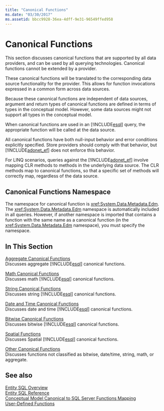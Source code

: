 ```yaml
---
title: "Canonical Functions"
ms.date: "03/30/2017"
ms.assetid: bbcc9928-36ea-4dff-9e31-96549ffed958
---
```

# Canonical Functions
This section discusses canonical functions that are supported by all data providers, and can be used by all querying technologies. Canonical functions cannot be extended by a provider.  
  
 These canonical functions will be translated to the corresponding data source functionality for the provider. This allows for function invocations expressed in a common form across data sources.  
  
 Because these canonical functions are independent of data sources, argument and return types of canonical functions are defined in terms of types in the conceptual model. However, some data sources might not support all types in the conceptual model.  
  
 When canonical functions are used in an [!INCLUDE[esql](../../../../../../includes/esql-md.md)] query, the appropriate function will be called at the data source.  
  
 All canonical functions have both null-input behavior and error conditions explicitly specified. Store providers should comply with that behavior, but [!INCLUDE[adonet_ef](../../../../../../includes/adonet-ef-md.md)] does not enforce this behavior.  
  
 For LINQ scenarios, queries against the [!INCLUDE[adonet_ef](../../../../../../includes/adonet-ef-md.md)] involve mapping CLR methods to methods in the underlying data source. The CLR methods map to canonical functions, so that a specific set of methods will correctly map, regardless of the data source.  
  
## Canonical Functions Namespace  
 The namespace for canonical function is <xref:System.Data.Metadata.Edm>. The <xref:System.Data.Metadata.Edm> namespace is automatically included in all queries. However, if another namespace is imported that contains a function with the same name as a canonical function (in the <xref:System.Data.Metadata.Edm> namespace), you must specify the namespace.  
  
## In This Section  
 [Aggregate Canonical Functions](../../../../../../docs/framework/data/adonet/ef/language-reference/aggregate-canonical-functions.md)  
 Discusses aggregate [!INCLUDE[esql](../../../../../../includes/esql-md.md)] canonical functions.  
  
 [Math Canonical Functions](../../../../../../docs/framework/data/adonet/ef/language-reference/math-canonical-functions.md)  
 Discusses math [!INCLUDE[esql](../../../../../../includes/esql-md.md)] canonical functions.  
  
 [String Canonical Functions](../../../../../../docs/framework/data/adonet/ef/language-reference/string-canonical-functions.md)  
 Discusses string [!INCLUDE[esql](../../../../../../includes/esql-md.md)] canonical functions.  
  
 [Date and Time Canonical Functions](../../../../../../docs/framework/data/adonet/ef/language-reference/date-and-time-canonical-functions.md)  
 Discusses date and time [!INCLUDE[esql](../../../../../../includes/esql-md.md)] canonical functions.  
  
 [Bitwise Canonical Functions](../../../../../../docs/framework/data/adonet/ef/language-reference/bitwise-canonical-functions.md)  
 Discusses bitwise [!INCLUDE[esql](../../../../../../includes/esql-md.md)] canonical functions.  
  
 [Spatial Functions](../../../../../../docs/framework/data/adonet/ef/language-reference/spatial-functions.md)  
 Discusses Spatial [!INCLUDE[esql](../../../../../../includes/esql-md.md)] canonical functions.  
  
 [Other Canonical Functions](../../../../../../docs/framework/data/adonet/ef/language-reference/other-canonical-functions.md)  
 Discusses functions not classified as bitwise, date/time, string, math, or aggregate.  
  
## See also
 [Entity SQL Overview](../../../../../../docs/framework/data/adonet/ef/language-reference/entity-sql-overview.md)  
 [Entity SQL Reference](../../../../../../docs/framework/data/adonet/ef/language-reference/entity-sql-reference.md)  
 [Conceptual Model Canonical to SQL Server Functions Mapping](../../../../../../docs/framework/data/adonet/ef/conceptual-model-canonical-to-sql-server-functions-mapping.md)  
 [User-Defined Functions](../../../../../../docs/framework/data/adonet/ef/language-reference/user-defined-functions-entity-sql.md)
